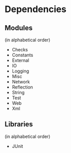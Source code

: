 # Dependencies

## Modules
(in alphabetical order)

* Checks
* Constants
* External
* IO
* Logging
* Misc
* Network
* Reflection
* String
* Test
* Web
* Xml

## Libraries
(in alphabetical order)

* JUnit
